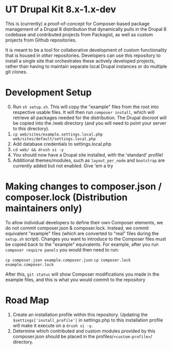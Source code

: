 # UT Drupal Kit 8.x-1.x-dev
This is (currently) a proof-of-concept for Composer-based package management of
a Drupal 8 distribution that dynamically pulls in the Drupal 8 codebase and
contributed projects from Packagist, as well as custom projects from Github
repositories.

It is meant to be a tool for collaborative development of custom functionality
that is housed in *other* repositories. Developers can use this repository to
install a single site that orchestrates these actively developed projects,
rather than having to maintain separate local Drupal instances or do multiple
git clones.

# Development Setup
0. Run `sh setup.sh`. This will copy the "example" files from the root into
respective usable files. It will then run `composer install`, which will
retrieve all packages needed for the distribution. The Drupal docroot will be
copied into the /web directory (and you will need to point your server to
this directory).
2. `cp web/sites/example.settings.local.php web/sites/default/settings.local.php`
3. Add database credentials to settings.local.php
4. `cd web/ && drush si -y`
5. You should now have a Drupal site installed, with the 'standard' profile!
6. Additional themes/modules, such as `layout_per_node` and `bootstrap` are
currently added but not enabled. Give 'em a try

# Making changes to composer.json / composer.lock (Distribution maintainers only)
To allow individual developers to define their own Composer elements, we do not
commit composer.json & composer.lock. Instead, we commit equivalent "example"
files (which are converted to "real" files during the `setup.sh` script).
Changes you want to introduce to the Composer files must be copied back
to the "example" equivalents. For example, after you run `composer require panels`
you would then need to run:

`cp composer.json example.composer.json`
`cp composer.lock example.composer.lock`

After this, `git status` will show Composer modifications you made in the
example files, and this is what you would commit to the repository
# Road Map
1. Create an installation profile within this repository. Updating the `$settings['install_profile']` in
settings.php to this installation profile will make it execute on a
`drush si -y`.
2. Determine which contributed and custom modules provided by this
composer.json should be placed in the profiles/`<custom-profile>`/ directory.
